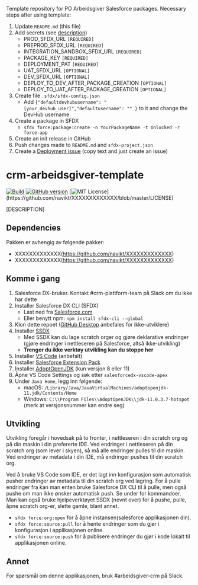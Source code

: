 Template repository for PO Arbeidsgiver Salesforce packages. Necessary steps after using template:

1. Update `README.md` (this file)
2. Add secrets (see [description](https://github.com/navikt/crm-workflows-base))
    - PROD_SFDX_URL ```[REQUIRED]```
    - PREPROD_SFDX_URL ```[REQUIRED]```
    - INTEGRATION_SANDBOX_SFDX_URL ```[REQUIRED]```
    - PACKAGE_KEY ```[REQUIRED]```
    - DEPLOYMENT_PAT ```[REQUIRED]```
    - UAT_SFDX_URL ```[OPTIONAL]```
    - DEV_SFDX_URL ```[OPTIONAL]```
    - DEPLOY_TO_DEV_AFTER_PACKAGE_CREATION ```[OPTIONAL]```
    - DEPLOY_TO_UAT_AFTER_PACKAGE_CREATION ```[OPTIONAL]```
3. Create file `.sfdx/sfdx-config.json`
    - Add `{"defaultdevhubusername": "[your_devhub_user]","defaultusername": "" }` to it and change the DevHub username
4. Create a package in SFDX
    - `sfdx force:package:create -n YourPackageName -t Unlocked -r force-app`
5. Create an init release in GitHub
6. Push changes made to `README.md` and `sfdx-project.json`
7. Create a [Deployment issue](https://github.com/navikt/crm-arbeidsgiver-template/issues/1) (copy text and just create an issue)

# crm-arbeidsgiver-template

[![Build](https://github.com/navikt/XXXXXXXXXXXXX/workflows/master/badge.svg)](https://github.com/navikt/XXXXXXXXXXXXX/actions?query=workflow%3ABuild)
[![GitHub version](https://badgen.net/github/release/navikt/XXXXXXXXXXXXX/stable)](https://github.com/navikt/XXXXXXXXXXXXX)
[![MIT License](https://img.shields.io/apm/l/atomic-design-ui.svg?)](https://github.com/navikt/XXXXXXXXXXXXX/blob/master/LICENSE)

[DESCRIPTION]

## Dependencies

Pakken er avhengig av følgende pakker:

* XXXXXXXXXXXXX(https://github.com/navikt/XXXXXXXXXXXXX)
* XXXXXXXXXXXXX(https://github.com/navikt/XXXXXXXXXXXXX)


## Komme i gang

1. Salesforce DX-bruker. Kontakt #crm-plattform-team på Slack om du ikke har dette
2. Installer Salesforce DX CLI (SFDX)
	- Last ned fra [Salesforce.com](https://developer.salesforce.com/tools/sfdxcli)
    - Eller benytt npm: `npm install sfdx-cli --global`
3. Klon dette repoet ([GitHub Desktop](https://desktop.github.com) anbefales for ikke-utviklere)
4. Installer [SSDX](https://github.com/navikt/ssdx)
    - Med SSDX kan du lage scratch orger og gjøre deklarative endringer (gjøre endringer i nettleseren på Salesforce, altså ikke-utvikling)
	- **Trenger du ikke verktøy utvikling kan du stoppe her**
5. Installer [VS Code](https://code.visualstudio.com) (anbefalt)
6. Installer [Salesforce Extension Pack](https://marketplace.visualstudio.com/items?itemName=salesforce.salesforcedx-vscode)
7. Installer [AdoptOpenJDK](https://adoptopenjdk.net) (kun versjon 8 eller 11)
8. Åpne VS Code Settings og søk etter `salesforcedx-vscode-apex`
9. Under `Java Home`, legg inn følgende:
    - macOS: `/Library/Java/JavaVirtualMachines/adoptopenjdk-11.jdk/Contents/Home`
    - Windows: `C:\\Program Files\\AdoptOpenJDK\\jdk-11.0.3.7-hotspot` (merk at versjonsnummer kan endre seg)

## Utvikling

Utvikling foregår i hovedsak på to fronter, i nettleseren i din scratch org og på din maskin i din prefererte IDE. Ved endringer i nettleseren på din scratch org (som lever i skyen), så må alle endringer pulles til din maskin. Ved endringer av metadata i din IDE, må endringer pushes til din scratch org.

Ved å bruke VS Code som IDE, er det lagt inn konfigurasjon som automatisk pusher endringer av metadata til din scratch org ved lagring. For å pulle endringer fra kan man enten bruke Salesforce DX CLI til å pulle, men også pushe om man ikke ønsker automatisk push. Se under for kommandoer. Man kan også bruke hjelpeverktøyet SSDX (nevnt over) for å pushe, pulle, åpne scratch org-er, slette gamle, blant annet.

* `sfdx force:org:open` for å åpne instansen(salesforce applikasjonen din).
* `sfdx force:source:pull` for å hente endringer som du gjør i konfigurasjon i applikasjonen online.
* `sfdx force:source:push` for å publisere endringer du gjør i kode lokalt til applikasjonen online.

## Annet

For spørsmål om denne applikasjonen, bruk #arbeidsgiver-crm på Slack.
